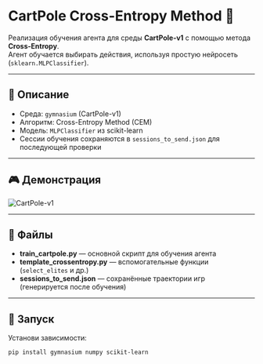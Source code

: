 # CartPole Cross-Entropy Method 🎯

Реализация обучения агента для среды **CartPole-v1** с помощью метода **Cross-Entropy**.  
Агент обучается выбирать действия, используя простую нейросеть (`sklearn.MLPClassifier`).

---

## 📌 Описание
- Среда: `gymnasium` (CartPole-v1)  
- Алгоритм: Cross-Entropy Method (CEM)  
- Модель: `MLPClassifier` из scikit-learn  
- Сессии обучения сохраняются в `sessions_to_send.json` для последующей проверки  

---

## 🎮 Демонстрация
![CartPole-v1](https://miro.medium.com/v2/resize:fit:720/format:webp/1*FJ5bFDFywfSZdcQj5NCz8g.gif)

---

## 📂 Файлы
- **train_cartpole.py** — основной скрипт для обучения агента  
- **template_crossentropy.py** — вспомогательные функции (`select_elites` и др.)  
- **sessions_to_send.json** — сохранённые траектории игр (генерируется после обучения)  

---

## 🚀 Запуск
Установи зависимости:
```bash
pip install gymnasium numpy scikit-learn
